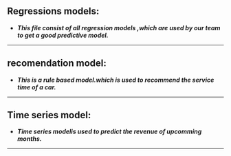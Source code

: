 ## Regressions models:
- ***This file consist of all regression models ,which are used by our team to get a good predictive model.***

---
## recomendation model:
- ***This is a rule based model.which is used to recommend the service time of a car.***

---
## Time series model:
- ***Time series modelis used to predict the revenue of upcomming months.***
---
